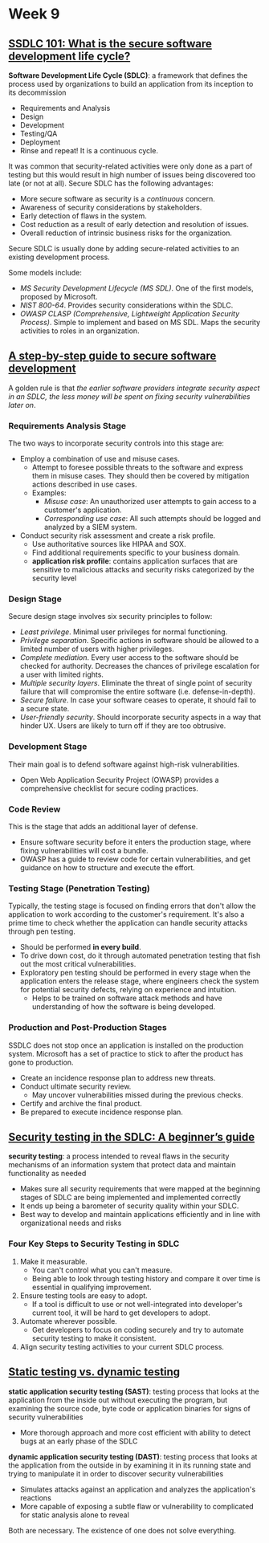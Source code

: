 # Week 9

## [SSDLC 101: What is the secure software development life cycle?](https://dzone.com/articles/ssdlc-101-what-is-the-secure-software-development)

**Software Development Life Cycle (SDLC)**: a framework that defines the process used by organizations to build an application from its inception to its decommission

* Requirements and Analysis
* Design
* Development
* Testing/QA
* Deployment
* Rinse and repeat! It is a continuous cycle.

It was common that security-related activities were only done as a part of testing but this would result in high number of issues being discovered too late (or not at all). Secure SDLC has the following advantages:

* More secure software as security is a *continuous* concern.
* Awareness of security considerations by stakeholders.
* Early detection of flaws in the system.
* Cost reduction as a result of early detection and resolution of issues.
* Overall reduction of intrinsic business risks for the organization.

Secure SDLC is usually done by adding secure-related activities to an existing development process.

Some models include:

* *MS Security Development Lifecycle (MS SDL)*. One of the first models, proposed by Microsoft.
* *NIST 800-64*. Provides security considerations within the SDLC.
* *OWASP CLASP (Comprehensive, Lightweight Application Security Process)*. Simple to implement and based on MS SDL. Maps the security activities to roles in an organization.

## [A step-by-step guide to secure software development](https://www.scnsoft.com/blog/secure-software-development-guide)

A golden rule is that *the earlier software providers integrate security aspect in an SDLC, the less money will be spent on fixing security vulnerabilities later on*.

### Requirements Analysis Stage

The two ways to incorporate security controls into this stage are:

* Employ a combination of use and misuse cases.
  * Attempt to foresee possible threats to the software and express them in misuse cases. They should then be covered by mitigation actions described in use cases.
  * Examples:
    * *Misuse case*: An unauthorized user attempts to gain access to a customer's application.
    * *Corresponding use case*: All such attempts should be logged and analyzed by a SIEM system.
* Conduct security risk assessment and create a risk profile.
  * Use authoritative sources like HIPAA and SOX.
  * Find additional requirements specific to your business domain.
  * **application risk profile**: contains application surfaces that are sensitive to malicious attacks and security risks categorized by the security level

### Design Stage

Secure design stage involves six security principles to follow:

* *Least privilege*. Minimal user privileges for normal functioning.
* *Privilege separation*. Specific actions in software should be allowed to a limited number of users with higher privileges.
* *Complete mediation*. Every user access to the software should be checked for authority. Decreases the chances of privilege escalation for a user with limited rights.
* *Multiple security layers*. Eliminate the threat of single point of security failure that will compromise the entire software (i.e. defense-in-depth).
* *Secure failure*. In case your software ceases to operate, it should fail to a secure state.
* *User-friendly security*. Should incorporate security aspects in a way that hinder UX. Users are likely to turn off if they are too obtrusive.

### Development Stage

Their main goal is to defend software against high-risk vulnerabilities.

* Open Web Application Security Project (OWASP) provides a comprehensive checklist for secure coding practices.

### Code Review

This is the stage that adds an additional layer of defense.

* Ensure software security before it enters the production stage, where fixing vulnerabilities will cost a bundle.
* OWASP has a guide to review code for certain vulnerabilities, and get guidance on how to structure and execute the effort.

### Testing Stage (Penetration Testing)

Typically, the testing stage is focused on finding errors that don't allow the application to work according to the customer's requirement. It's also a prime time to check whether the application can handle security attacks through pen testing.

* Should be performed **in every build**.
* To drive down cost, do it through automated penetration testing that fish out the most critical vulnerabilities.
* Exploratory pen testing should be performed in every stage when the application enters the release stage, where engineers check the system for potential security defects, relying on experience and intuition.
  * Helps to be trained on software attack methods and have understanding of how the software is being developed.

### Production and Post-Production Stages

SSDLC does not stop once an application is installed on the production system. Microsoft has a set of practice to stick to after the product has gone to production.

* Create an incidence response plan to address new threats.
* Conduct ultimate security review.
  * May uncover vulnerabilities missed during the previous checks.
* Certify and archive the final product.
* Be prepared to execute incidence response plan.

## [Security testing in the SDLC: A beginner’s guide](https://www.checkmarx.com/2016/02/26/security-testing-sdlc-beginners-guide/)

**security testing**: a process intended to reveal flaws in the security mechanisms of an information system that protect data and maintain functionality as needed

* Makes sure all security requirements that were mapped at the beginning stages of SDLC are being implemented and implemented correctly
* It ends up being a barometer of security quality within your SDLC.
* Best way to develop and maintain applications efficiently and in line with organizational needs and risks

### Four Key Steps to Security Testing in SDLC

1. Make it measurable.
   * You can't control what you can't measure.
   * Being able to look through testing history and compare it over time is essential in qualifying improvement.
2. Ensure testing tools are easy to adopt.
   * If a tool is difficult to use or not well-integrated into developer's current tool, it will be hard to get developers to adopt.
3. Automate wherever possible.
   * Get developers to focus on coding securely and try to automate security testing to make it consistent.
4. Align security testing activities to your current SDLC process.

## [Static testing vs. dynamic testing](https://www.veracode.com/blog/2013/12/static-testing-vs-dynamic-testing)

**static application security testing (SAST)**: testing process that looks at the application from the inside out without executing the program, but examining the source code, byte code or application binaries for signs of security vulnerabilities

* More thorough approach and more cost efficient with ability to detect bugs at an early phase of the SDLC

**dynamic application security testing (DAST)**: testing process that looks at the application from the outside in by examining it in its running state and trying to manipulate it in order to discover security vulnerabilities

* Simulates attacks against an application and analyzes the application's reactions
* More capable of exposing a subtle flaw or vulnerability to complicated for static analysis alone to reveal

Both are necessary. The existence of one does not solve everything.
